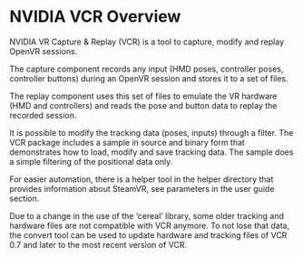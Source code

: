 # NVIDIA VCR Overview

NVIDIA VR Capture & Replay (VCR) is a tool to capture, modify and replay OpenVR sessions.

The capture component records any input (HMD poses, controller poses, controller buttons) during an OpenVR session and stores it to a set of files.

The replay component uses this set of files to emulate the VR hardware (HMD and controllers) and reads the pose and button data to replay the recorded session.

It is possible to modify the tracking data (poses, inputs) through a filter. The VCR package includes a sample in source and binary form that demonstrates how to load, modify and save tracking data. The sample does a simple filtering of the positional data only.

For easier automation, there is a helper tool in the helper directory that provides information about SteamVR, see parameters in the user guide section.

Due to a change in the use of the ‘cereal’ library, some older tracking and hardware files are not compatible with VCR anymore. To not lose that data, the convert tool can be used to update hardware and tracking files of VCR 0.7 and later to the most recent version of VCR.
